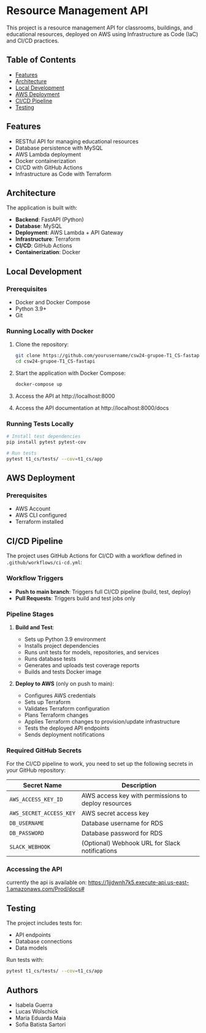 # Resource Management API

This project is a resource management API for classrooms, buildings, and educational resources, deployed on AWS using Infrastructure as Code (IaC) and CI/CD practices.

## Table of Contents

- [Features](#features)
- [Architecture](#architecture)
- [Local Development](#local-development)
- [AWS Deployment](#aws-deployment)
- [CI/CD Pipeline](#cicd-pipeline)
- [Testing](#testing)

## Features

- RESTful API for managing educational resources
- Database persistence with MySQL
- AWS Lambda deployment
- Docker containerization
- CI/CD with GitHub Actions
- Infrastructure as Code with Terraform

## Architecture

The application is built with:

- **Backend**: FastAPI (Python)
- **Database**: MySQL
- **Deployment**: AWS Lambda + API Gateway
- **Infrastructure**: Terraform
- **CI/CD**: GitHub Actions
- **Containerization**: Docker

## Local Development

### Prerequisites

- Docker and Docker Compose
- Python 3.9+
- Git

### Running Locally with Docker

1. Clone the repository:
   ```bash
   git clone https://github.com/yourusername/csw24-grupoe-T1_CS-fastapi.git
   cd csw24-grupoe-T1_CS-fastapi
   ```

2. Start the application with Docker Compose:
   ```bash
   docker-compose up
   ```

3. Access the API at http://localhost:8000

4. Access the API documentation at http://localhost:8000/docs

### Running Tests Locally

```bash
# Install test dependencies
pip install pytest pytest-cov

# Run tests
pytest t1_cs/tests/ --cov=t1_cs/app
```

## AWS Deployment

### Prerequisites

- AWS Account
- AWS CLI configured
- Terraform installed

## CI/CD Pipeline

The project uses GitHub Actions for CI/CD with a workflow defined in `.github/workflows/ci-cd.yml`:

### Workflow Triggers

- **Push to main branch**: Triggers full CI/CD pipeline (build, test, deploy)
- **Pull Requests**: Triggers build and test jobs only

### Pipeline Stages

1. **Build and Test**:
   - Sets up Python 3.9 environment
   - Installs project dependencies
   - Runs unit tests for models, repositories, and services
   - Runs database tests
   - Generates and uploads test coverage reports
   - Builds and tests Docker image

2. **Deploy to AWS** (only on push to main):
   - Configures AWS credentials
   - Sets up Terraform
   - Validates Terraform configuration
   - Plans Terraform changes
   - Applies Terraform changes to provision/update infrastructure
   - Tests the deployed API endpoints
   - Sends deployment notifications

### Required GitHub Secrets

For the CI/CD pipeline to work, you need to set up the following secrets in your GitHub repository:

| Secret Name | Description |
|-------------|-------------|
| `AWS_ACCESS_KEY_ID` | AWS access key with permissions to deploy resources |
| `AWS_SECRET_ACCESS_KEY` | AWS secret access key |
| `DB_USERNAME` | Database username for RDS |
| `DB_PASSWORD` | Database password for RDS |
| `SLACK_WEBHOOK` | (Optional) Webhook URL for Slack notifications |

### Accessing the API
currently the api is available on: https://1jjdwnh7k5.execute-api.us-east-1.amazonaws.com/Prod/docs#

## Testing

The project includes tests for:

- API endpoints
- Database connections
- Data models

Run tests with:
```bash
pytest t1_cs/tests/ --cov=t1_cs/app
```

## Authors

* Isabela Guerra
* Lucas Wolschick
* Maria Eduarda Maia
* Sofia Batista Sartori
